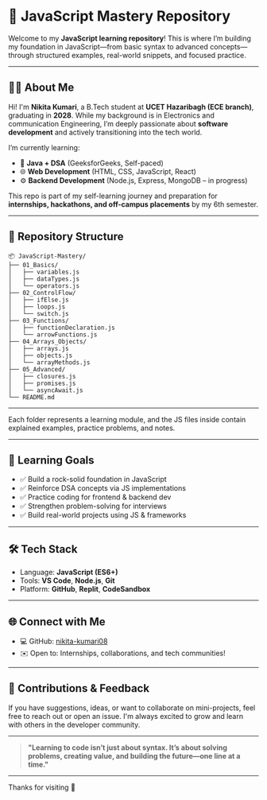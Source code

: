 # 🚀 JavaScript Mastery Repository

Welcome to my **JavaScript learning repository**! This is where I’m building my foundation in JavaScript—from basic syntax to advanced concepts—through structured examples, real-world snippets, and focused practice.

---

## 👩‍💻 About Me

Hi! I'm **Nikita Kumari**, a B.Tech student at **UCET Hazaribagh (ECE branch)**, graduating in **2028**. While my background is in Electronics and communication Engineering, I’m deeply passionate about **software development** and actively transitioning into the tech world.

I’m currently learning:
- 📌 **Java + DSA** (GeeksforGeeks, Self-paced)
- 🌐 **Web Development** (HTML, CSS, JavaScript, React)
- ⚙️ **Backend Development** (Node.js, Express, MongoDB – in progress)

This repo is part of my self-learning journey and preparation for **internships, hackathons, and off-campus placements** by my 6th semester.

---

## 📁 Repository Structure

```text
📦 JavaScript-Mastery/
├── 01_Basics/
│   ├── variables.js
│   ├── dataTypes.js
│   └── operators.js
├── 02_ControlFlow/
│   ├── ifElse.js
│   ├── loops.js
│   └── switch.js
├── 03_Functions/
│   ├── functionDeclaration.js
│   └── arrowFunctions.js
├── 04_Arrays_Objects/
│   ├── arrays.js
│   ├── objects.js
│   └── arrayMethods.js
├── 05_Advanced/
│   ├── closures.js
│   ├── promises.js
│   └── asyncAwait.js
└── README.md
```


---


Each folder represents a learning module, and the JS files inside contain explained examples, practice problems, and notes.

---

## 🎯 Learning Goals

- ✅ Build a rock-solid foundation in JavaScript
- ✅ Reinforce DSA concepts via JS implementations
- ✅ Practice coding for frontend & backend dev
- ✅ Strengthen problem-solving for interviews
- ✅ Build real-world projects using JS & frameworks

---

## 🛠️ Tech Stack

- Language: **JavaScript (ES6+)**
- Tools: **VS Code**, **Node.js**, **Git**
- Platform: **GitHub**, **Replit**, **CodeSandbox**

---

## 🌐 Connect with Me

- 💻 GitHub: [nikita-kumari08](https://github.com/nikita-kumari08)
- ✉️ Open to: Internships, collaborations, and tech communities!

---

## 🤝 Contributions & Feedback

If you have suggestions, ideas, or want to collaborate on mini-projects, feel free to reach out or open an issue. I'm always excited to grow and learn with others in the developer community.

---

> **"Learning to code isn’t just about syntax. It’s about solving problems, creating value, and building the future—one line at a time."**

---

Thanks for visiting 🌟
